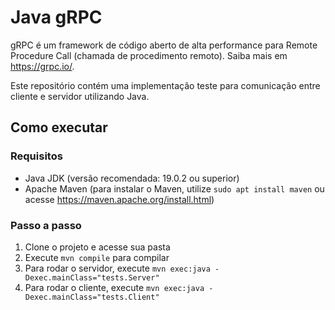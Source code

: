 # Java gRPC
gRPC é um framework de código aberto de alta performance para Remote Procedure Call (chamada de procedimento remoto). Saiba mais em https://grpc.io/.

Este repositório contém uma implementação teste para comunicação entre cliente e servidor utilizando Java.

## Como executar
### Requisitos
- Java JDK (versão recomendada: 19.0.2 ou superior)
- Apache Maven (para instalar o Maven, utilize ```sudo apt install maven``` ou acesse https://maven.apache.org/install.html)

### Passo a passo
1. Clone o projeto e acesse sua pasta
2. Execute ```mvn compile``` para compilar
3. Para rodar o servidor, execute ```mvn exec:java -Dexec.mainClass="tests.Server"```
4. Para rodar o cliente, execute ```mvn exec:java -Dexec.mainClass="tests.Client"``` 
